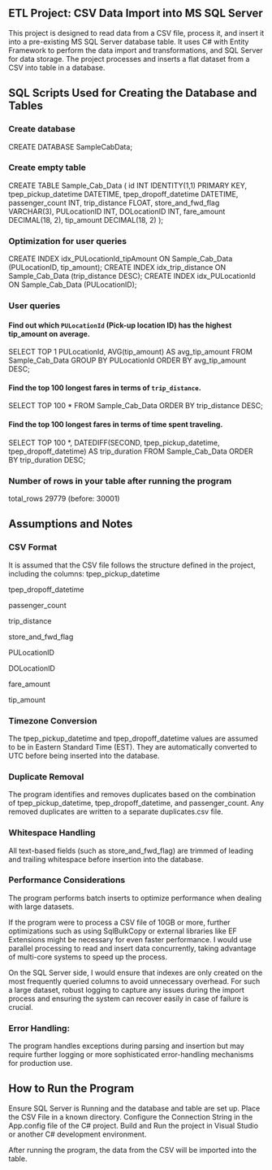 ## ETL Project: CSV Data Import into MS SQL Server
This project is designed to read data from a CSV file, process it, and insert it into a pre-existing MS SQL Server database table. 
It uses C# with Entity Framework to perform the data import and transformations, and SQL Server for data storage. 
The project processes and inserts a flat dataset from a CSV into table in a database.

## SQL Scripts Used for Creating the Database and Tables
### Create database
CREATE DATABASE SampleCabData; 

### Create empty table
CREATE TABLE Sample_Cab_Data ( 
	id INT IDENTITY(1,1) PRIMARY KEY,
    tpep_pickup_datetime DATETIME,
    tpep_dropoff_datetime DATETIME,
    passenger_count INT,
    trip_distance FLOAT,
    store_and_fwd_flag VARCHAR(3),
    PULocationID INT,
    DOLocationID INT,
    fare_amount DECIMAL(18, 2),
    tip_amount DECIMAL(18, 2)
);

### Optimization for user queries
CREATE INDEX idx_PULocationId_tipAmount ON Sample_Cab_Data (PULocationID, tip_amount);
CREATE INDEX idx_trip_distance ON Sample_Cab_Data (trip_distance DESC);
CREATE INDEX idx_PULocationId ON Sample_Cab_Data (PULocationID);

### User queries
#### Find out which `PULocationId` (Pick-up location ID) has the highest tip_amount on average.
SELECT TOP 1 PULocationId, AVG(tip_amount) AS avg_tip_amount
FROM Sample_Cab_Data
GROUP BY PULocationId
ORDER BY avg_tip_amount DESC;

#### Find the top 100 longest fares in terms of `trip_distance`.
SELECT TOP 100 * 
FROM Sample_Cab_Data
ORDER BY trip_distance DESC;

#### Find the top 100 longest fares in terms of time spent traveling.
SELECT TOP 100 *, DATEDIFF(SECOND, tpep_pickup_datetime, tpep_dropoff_datetime) AS trip_duration
FROM Sample_Cab_Data
ORDER BY trip_duration DESC;

### Number of rows in your table after running the program
total_rows
29779
(before: 30001)

## Assumptions and Notes
### CSV Format 
It is assumed that the CSV file follows the structure defined in the project, including the columns:
  tpep_pickup_datetime
  
  tpep_dropoff_datetime
  
  passenger_count
  
  trip_distance
  
  store_and_fwd_flag
  
  PULocationID
  
  DOLocationID
  
  fare_amount
  
  tip_amount

### Timezone Conversion
The tpep_pickup_datetime and tpep_dropoff_datetime values are assumed to be in Eastern Standard Time (EST). 
They are automatically converted to UTC before being inserted into the database.

### Duplicate Removal
The program identifies and removes duplicates based on the combination of tpep_pickup_datetime, tpep_dropoff_datetime, and passenger_count. 
Any removed duplicates are written to a separate duplicates.csv file.

### Whitespace Handling
All text-based fields (such as store_and_fwd_flag) are trimmed of leading and trailing whitespace before insertion into the database.

### Performance Considerations
The program performs batch inserts to optimize performance when dealing with large datasets.

If the program were to process a CSV file of 10GB or more, further optimizations such as using SqlBulkCopy or external libraries like EF Extensions might be necessary for even faster performance.
I would use parallel processing to read and insert data concurrently, taking advantage of multi-core systems to speed up the process.

On the SQL Server side, I would ensure that indexes are only created on the most frequently queried columns to avoid unnecessary overhead.
For such a large dataset, robust logging to capture any issues during the import process and ensuring the system can recover easily in case of failure is crucial.

### Error Handling:
The program handles exceptions during parsing and insertion but may require further logging or more sophisticated error-handling mechanisms for production use.

## How to Run the Program
Ensure SQL Server is Running and the database and table are set up.
Place the CSV File in a known directory.
Configure the Connection String in the App.config file of the C# project.
Build and Run the project in Visual Studio or another C# development environment.

After running the program, the data from the CSV will be imported into the table.
